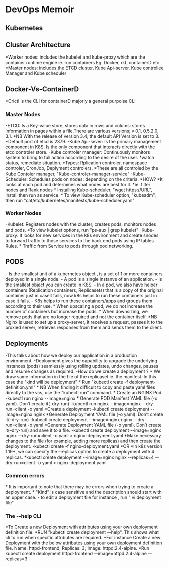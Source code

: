 <h1>DevOps Memoir</h1>

<h2>Kubernetes</h2>
<h2>Cluster Architecture</h2>
*Worker nodes: includes the kubelet and kube-proxy which are the container runtime engine ie. run containers Eg. Docker, rkt, containerD etc 
*Master nodes: includes the ETCD cluster, Kube Api-server, Kube controllee Manager and Kube scheduler
<h2>Docker-Vs-ContainerD</h2>
*Crictl is the CLI for containerD majorly a general purpolse CLI
<h3>Master Nodes</h3>
-ETCD: Is a Key-value store, stores data in rows and colums: stores information in pages within a file.There are various versions; v 0.1, 0.5,2.0, 3.1.
*NB With the release of version 3.4, the default API Version is set to 3.
*Default port of etcd is 2379.
-Kube Api-sever: Is the primary management component in K8S. Is the only component that interacts directly with the etcd controler store.
-Kube controler manager: Continuously monitors system to bring to full action according to the desire of the user. *watch status, remediate situation. *Types: Rplication controler, namespace controler, CronJob, Deplyment controlers. *These are all controled by the Kube Contoler manager, "Kube-controler-manager-service"
-Kube-Scheduler: Schedules pods on nodes: depending on the criteria.
*HOW? 
*It looks at each pod and determines what nodes are best for it.
*ie. filter nodes and Rank nodes
* Installing Kube-scheduler, "wget https://URL", install then run as service.
* To view Kube-scheduler option, "kubeadm", then run "cat/etc/kubernetes/manifests/kube-scheduler.yaml"
<h3>Worker Nodes</h3>
-Kubelet: Registers nodes with the cluster, creates pods, monitors nodes and pods.
*To view kubelet options, run "ps-aux | grep kubelet"
-Kube-proxy: It looks for new services in the k8s environment and create snodes to forward traffic to those services to the back end pods using IP tables Rules.
* Traffic from Service to pods through pod networking.
<h2>PODS</h2>
- Is the smallest unit of a kubernetes object , is a set of 1 or more containers deployed in a single node.
- A pod is a single instanve of an application.
- Is the smallest object you can create in K8S.
- In a pod, we also have helper containers (Replication containers, Replicasets) that is a copy of the original container just in caseit fails, now k8s helps to run these containers just in case it fails.
- K8s helps to run these containers/apps and groups them according to their use.
* When upscaling a pod, we do not increase the number of containers but increase the pods.
* When downsizing, we remove pods that are no longer required and not the container itself. 
*NB Nginx is used to set up a proxy-server, it receives a request, passes it to the proxied server, retrieves responses from them and sends them to the client.
<h2>Deployments</h2>
-This talks about how we deploy our application in a production environment.
-Deployment gives the capability to upgrade the underlying instances (pods) seamlessly using rolling updates, undo changes, pauses and resume changes as required.
-How do we create a deployment ?
* We draw same information in the file of the replicaset ie. the manifest. In this case the "kind will be deployment" 
* Run "kubectl create -f deployment-definition.yml"
* NB When finding it difficult to copy and paste yaml files directly to the vcs, use the "kubectl run" command.
* Create an NGINX Pod 
-kubectl run nginx --image=nginx
* Generate POD Manifest YAML file (-o yaml). Don’t create it(–dry-run)
-kubectl run nginx --image=nginx --dry-run=client -o yaml
*Create a deployment
-kubectl create deployment --image=nginx nginx
*Generate Deployment YAML file (-o yaml). Don’t create it(–dry-run)
-kubectl create deployment --image=nginx nginx --dry-run=client -o yaml
*Generate Deployment YAML file (-o yaml). Don’t create it(–dry-run) and save it to a file.
-kubectl create deployment --image=nginx nginx --dry-run=client -o yaml > nginx-deployment.yaml
*Make necessary changes to the file (for example, adding more replicas) and then create the deployment.
-kubectl create -f nginx-deployment.yaml
*OR
*In k8s version 1.19+, we can specify the –replicas option to create a deployment with 4 replicas.
*kubectl create deployment --image=nginx nginx --replicas=4 --dry-run=client -o yaml > nginx-deployment.yaml
<h3>Common errors</h3>
* It is important to note that there may be errors when trying to create a deployment.
* "Kind" is case sensitive and the description should start with an upper case.
- to edit a deployment file for instance , run " vi deployment file"
<h3>The --help CLI</h3>
*To Create a new Deployment with attributes using your own deployment definition file.
*RUN "kubectl create deployment --help". This shows what cli to run when specific attributes are required.
*For instance Create a new Deployment with the below attributes using your own deployment definition file. Name: httpd-frontend; Replicas: 3; Image: httpd:2.4-alpine.
*Run kubectl create deployment httpd-frontend --image=httpd:2.4-alpine --replicas=3
